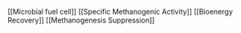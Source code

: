 [[Microbial fuel cell]]
[[Specific Methanogenic Activity]]
[[Bioenergy Recovery]]
[[Methanogenesis Suppression]]
